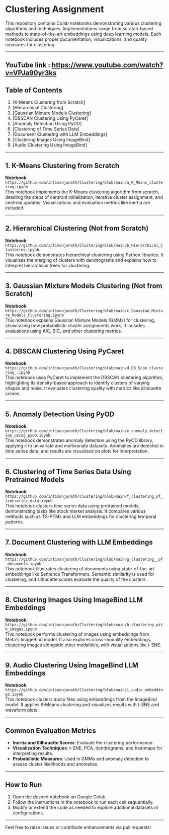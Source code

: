 # Clustering Assignment

This repository contains Colab notebooks demonstrating various clustering algorithms and techniques. Implementations range from scratch-based methods to state-of-the-art embeddings using deep learning models. Each notebook includes proper documentation, visualizations, and quality measures for clustering.

---
YouTube link : https://www.youtube.com/watch?v=VPJa90yr3ks 
---
## Table of Contents
1. [K-Means Clustering from Scratch]
2. [Hierarchical Clustering]
3. [Gaussian Mixture Models Clustering]
4. [DBSCAN Clustering Using PyCaret]
5. [Anomaly Detection Using PyOD]
6. [Clustering of Time Series Data]
7. [Document Clustering with LLM Embeddings]
8. [Clustering Images Using ImageBind]
9. [Audio Clustering Using ImageBind]

---

## 1. K-Means Clustering from Scratch
**Notebook**: `https://github.com/intimanjunath/Clustering/blob/main/a_K_Means_clustering.ipynb`  
This notebook implements the K-Means clustering algorithm from scratch, detailing the steps of centroid initialization, iterative cluster assignment, and centroid updates. Visualizations and evaluation metrics like inertia are included.

---

## 2. Hierarchical Clustering (Not from Scratch)
**Notebook**: `https://github.com/intimanjunath/Clustering/blob/main/b_Hierarchical_Clustering.ipynb`  
This notebook demonstrates hierarchical clustering using Python libraries. It visualizes the merging of clusters with dendrograms and explains how to interpret hierarchical trees for clustering.

---

## 3. Gaussian Mixture Models Clustering (Not from Scratch)
**Notebook**: `https://github.com/intimanjunath/Clustering/blob/main/c_Gaussian_Mixture_Models_Clustering.ipynb`  
This notebook explains Gaussian Mixture Models (GMMs) for clustering, showcasing how probabilistic cluster assignments work. It includes evaluations using AIC, BIC, and other clustering metrics.

---

## 4. DBSCAN Clustering Using PyCaret
**Notebook**: `https://github.com/intimanjunath/Clustering/blob/main/d_DB_Scan_clustering_.ipynb`  
This notebook uses PyCaret to implement the DBSCAN clustering algorithm, highlighting its density-based approach to identify clusters of varying shapes and noise. It evaluates clustering quality with metrics like silhouette scores.

---

## 5. Anomaly Detection Using PyOD
**Notebook**: `https://github.com/intimanjunath/Clustering/blob/main/e_anomaly_detection_using_pyOD.ipynb`  
This notebook demonstrates anomaly detection using the PyOD library, applying it to univariate and multivariate datasets. Anomalies are detected in time series data, and results are visualized on plots for interpretation.

---

## 6. Clustering of Time Series Data Using Pretrained Models
**Notebook**: `https://github.com/intimanjunath/Clustering/blob/main/f_clustering_of_timeseries_data.ipynb`  
This notebook clusters time series data using pretrained models, demonstrating tasks like stock market analysis. It compares various methods such as TS-PTMs and LLM embeddings for clustering temporal patterns.

---

## 7. Document Clustering with LLM Embeddings
**Notebook**: `https://github.com/intimanjunath/Clustering/blob/main/g_clustering__of_documents.ipynb`  
This notebook illustrates clustering of documents using state-of-the-art embeddings like Sentence Transformers. Semantic similarity is used for clustering, and silhouette scores evaluate the quality of the clusters.

---

## 8. Clustering Images Using ImageBind LLM Embeddings
**Notebook**: `https://github.com/intimanjunath/Clustering/blob/main/h_clustering_with_images.ipynb`  
This notebook performs clustering of images using embeddings from Meta's ImageBind model. It also explores cross-modality embeddings, clustering images alongside other modalities, with visualizations like t-SNE.

---

## 9. Audio Clustering Using ImageBind LLM Embeddings
**Notebook**: `https://github.com/intimanjunath/Clustering/blob/main/i_audio_embeddings.ipynb`  
This notebook clusters audio files using embeddings from the ImageBind model. It applies K-Means clustering and visualizes results with t-SNE and waveform plots.

---

## Common Evaluation Metrics
- **Inertia and Silhouette Scores**: Evaluate the clustering performance.
- **Visualization Techniques**: t-SNE, PCA, dendrograms, and heatmaps for interpreting results.
- **Probabilistic Measures**: Used in GMMs and anomaly detection to assess cluster likelihoods and anomalies.

---

## How to Run
1. Open the desired notebook on Google Colab.
2. Follow the instructions in the notebook to run each cell sequentially.
3. Modify or extend the code as needed to explore additional datasets or configurations.

---

Feel free to raise issues or contribute enhancements via pull requests!
